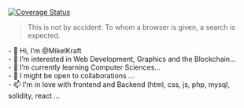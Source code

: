 <a href='https://github.io/mikelkraft/mikelkraft'><img src='https://coveralls.io/repos/github/ntkme/github-buttons/badge.svg?branch=main' alt='Coverage Status' /></a>
<blockquote>This is not by accident: To whom a browser is given, a search is expected.</blockquote>
- 👋 Hi, I’m @MikelKraft <br />
- 👀 I’m interested in Web Development, Graphics and the Blockchain...<br />
- 🌱 I’m currently learning Computer Sciences...<br />
- 💞️ I might be open to collaborations ...<br />
- 📫 I'm in love with frontend and Backend (html, css, js, php, mysql, solidity, react ...<br />

<!---
MikelKraft/MikelKraft is a ✨ special ✨ repository because its `README.md` (this file) appears on your GitHub profile.
You can click the Preview link to take a look at your changes.
--->
